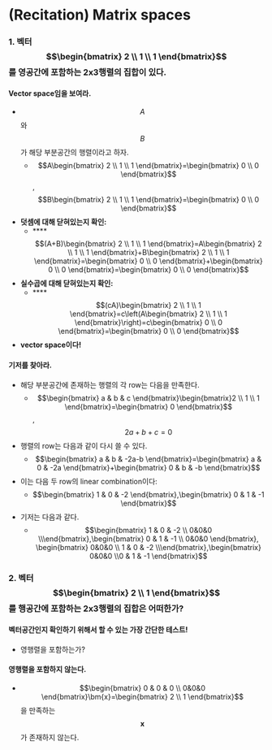 # \(Recitation\) Matrix spaces

### 1. 벡터$$\begin{bmatrix} 2 \\ 1 \\ 1 \end{bmatrix}$$를 영공간에 포함하는 2x3행렬의 집합이 있다. 

#### Vector space임을 보여라.  

* $$A$$와 $$B$$가 해당 부분공간의 행렬이라고 하자.
  * $$A\begin{bmatrix} 2 \\ 1 \\ 1 \end{bmatrix}=\begin{bmatrix} 0 \\ 0 \end{bmatrix}$$, $$B\begin{bmatrix} 2 \\ 1 \\ 1 \end{bmatrix}=\begin{bmatrix} 0 \\ 0 \end{bmatrix}$$ 
* **덧셈에 대해 닫혀있는지 확인:** 
  * \*\*\*\*$$(A+B)\begin{bmatrix} 2 \\ 1 \\ 1 \end{bmatrix}=A\begin{bmatrix} 2 \\ 1 \\ 1 \end{bmatrix}+B\begin{bmatrix} 2 \\ 1 \\ 1 \end{bmatrix}=\begin{bmatrix} 0 \\ 0 \end{bmatrix}+\begin{bmatrix} 0 \\ 0 \end{bmatrix}=\begin{bmatrix} 0 \\ 0 \end{bmatrix}$$
* **실수곱에 대해 닫혀있는지 확인:** 
  * \*\*\*\*$$(cA)\begin{bmatrix} 2 \\ 1 \\ 1 \end{bmatrix}=c\left(A\begin{bmatrix} 2 \\ 1 \\ 1 \end{bmatrix}\right)=c\begin{bmatrix} 0 \\ 0 \end{bmatrix}=\begin{bmatrix} 0 \\ 0 \end{bmatrix}$$ 
* **vector space이다!**

#### 기저를 찾아라. 

* 해당 부분공간에 존재하는 행렬의 각 row는 다음을 만족한다.
  * $$\begin{bmatrix} a & b & c \end{bmatrix}\begin{bmatrix}2 \\ 1 \\ 1 \end{bmatrix}=\begin{bmatrix} 0 \end{bmatrix}$$,  $$2a+b+c=0$$ 
* 행렬의 row는 다음과 같이 다시 쓸 수 있다. 
  * $$\begin{bmatrix} a & b & -2a-b \end{bmatrix}=\begin{bmatrix} a & 0 & -2a \end{bmatrix}+\begin{bmatrix} 0 & b & -b \end{bmatrix}$$ 
* 이는 다음 두 row의 linear combination이다: 
  * $$\begin{bmatrix} 1 & 0 & -2 \end{bmatrix},\begin{bmatrix} 0 & 1 & -1 \end{bmatrix}$$ 
* 기저는 다음과 같다. 
  * $$\begin{bmatrix} 1 & 0 & -2 \\ 0&0&0 \\\end{bmatrix},\begin{bmatrix} 0 & 1 & -1 \\ 0&0&0 \end{bmatrix}, \begin{bmatrix} 0&0&0 \\ 1 & 0 & -2 \\\end{bmatrix},\begin{bmatrix}  0&0&0 \\0 & 1 & -1 \end{bmatrix}$$ 

### 2. 벡터$$\begin{bmatrix} 2 \\ 1  \end{bmatrix}$$를 행공간에 포함하는 2x3행렬의 집합은 어떠한가? 

#### 벡터공간인지 확인하기 위해서 할 수 있는 가장 간단한 테스트!

* 영행렬을 포함하는가?

#### 영행렬을 포함하지 않는다. 

* $$\begin{bmatrix} 0 & 0 & 0 \\ 0&0&0 \end{bmatrix}\bm{x}=\begin{bmatrix} 2 \\ 1 \end{bmatrix}$$ 을 만족하는 $$\bm{x}$$가 존재하지 않는다. 

